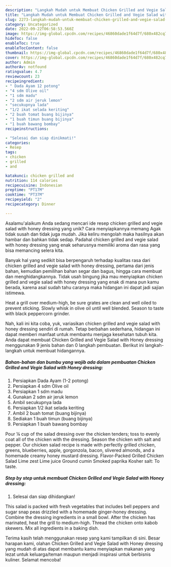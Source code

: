 ```yaml
---
description: "Langkah Mudah untuk Membuat Chicken Grilled and Vegie Salad with Honey dressing{ yang Enak"
title: "Langkah Mudah untuk Membuat Chicken Grilled and Vegie Salad with Honey dressing{ yang Enak"
slug: 2273-langkah-mudah-untuk-membuat-chicken-grilled-and-vegie-salad-with-honey-dressing-yang-enak
category: Uncategorized
date: 2022-09-22T06:58:53.560Z
image: https://img-global.cpcdn.com/recipes/46860dade1f64d7f/680x482cq70/chicken-grilled-and-vegie-salad-with-honey-dressing-foto-resep-utama.jpg
hideToc: false
enableToc: true
enableTocContent: false
thumbnail: https://img-global.cpcdn.com/recipes/46860dade1f64d7f/680x482cq70/chicken-grilled-and-vegie-salad-with-honey-dressing-foto-resep-utama.jpg
cover: https://img-global.cpcdn.com/recipes/46860dade1f64d7f/680x482cq70/chicken-grilled-and-vegie-salad-with-honey-dressing-foto-resep-utama.jpg
author: Admin
authorAv: notfound
ratingvalue: 4.7
reviewcount: 23
recipeingredient:
- " Dada Ayam 12 potong"
- "4 sdm Olive oil"
- "1 sdm madu"
- "2 sdm air jeruk lemon"
- "secukupnya lada"
- "1/2 ikat selada keriting"
- "2 buah tomat buang bijinya"
- "1 buah timun buang bijinya"
- "1 buah bawang bombay"
recipeinstructions:

- "Selesai dan siap dinikmati!"
categories:
- Resep
tags:
- chicken
- grilled
- and

katakunci: chicken grilled and 
nutrition: 114 calories
recipecuisine: Indonesian
preptime: "PT17M"
cooktime: "PT37M"
recipeyield: "2"
recipecategory: Dinner

---
```



Asalamu'alaikum Anda sedang mencari ide resep chicken grilled and vegie salad with honey dressing yang unik? Cara menyiapkannya memang Agak tidak susah dan tidak juga mudah. Jika keliru mengolah maka hasilnya akan hambar dan bahkan tidak sedap. Padahal chicken grilled and vegie salad with honey dressing yang enak seharusnya memiliki aroma dan rasa yang bisa memancing selera kita.


Banyak hal yang sedikit bisa berpengaruh terhadap kualitas rasa dari chicken grilled and vegie salad with honey dressing, pertama dari jenis bahan, kemudian pemilihan bahan segar dan bagus, hingga cara membuat dan menghidangkannya. Tidak usah bingung jika mau menyiapkan chicken grilled and vegie salad with honey dressing yang enak di mana pun kamu berada, karena asal sudah tahu caranya maka hidangan ini dapat jadi sajian istimewa.

Heat a grill over medium-high, be sure grates are clean and well oiled to prevent sticking. Slowly whisk in olive oil until well blended. Season to taste with black peppercorn grinder.


Nah, kali ini kita coba, yuk, variasikan chicken grilled and vegie salad with honey dressing sendiri di rumah. Tetap berbahan sederhana, hidangan ini dapat memberi manfaat untuk membantu menjaga kesehatan tubuh kita. Anda dapat membuat Chicken Grilled and Vegie Salad with Honey dressing menggunakan 9 jenis bahan dan 0 langkah pembuatan. Berikut ini langkah-langkah untuk membuat hidangannya.

<!--inarticleads1-->

##### Bahan-bahan dan bumbu yang wajib ada dalam pembuatan Chicken Grilled and Vegie Salad with Honey dressing:

1. Persiapkan  Dada Ayam (1-2 potong)
1. Persiapkan 4 sdm Olive oil
1. Persiapkan 1 sdm madu
1. Gunakan 2 sdm air jeruk lemon
1. Ambil secukupnya lada
1. Persiapkan 1/2 ikat selada keriting
1. Ambil 2 buah tomat (buang bijinya)
1. Sediakan 1 buah timun (buang bijinya)
1. Persiapkan 1 buah bawang bombay


Pour ¼ cup of the salad dressing over the chicken tenders; toss to evenly coat all of the chicken with the dressing. Season the chicken with salt and pepper. Our chicken salad recipe is made with perfectly grilled chicken, greens, blueberries, apple, gorgonzola, bacon, slivered almonds, and a homemade creamy honey mustard dressing. Flavor-Packed Grilled Chicken Salad Lime zest Lime juice Ground cumin Smoked paprika Kosher salt: To taste. 

<!--inarticleads2-->

##### Step by step untuk membuat Chicken Grilled and Vegie Salad with Honey dressing:


1. Selesai dan siap dihidangkan!

This salad is packed with fresh vegetables that includes bell peppers and sugar snap peas drizzled with a homemade ginger-honey dressing. Combine the dressing ingredients in a small bowl. After the chicken has marinated, heat the grill to medium-high. Thread the chicken onto kabob skewers. Mix all ingredients in a baking dish. 

Terima kasih telah menggunakan resep yang kami tampilkan di sini. Besar harapan kami, olahan Chicken Grilled and Vegie Salad with Honey dressing yang mudah di atas dapat membantu kamu menyiapkan makanan yang lezat untuk keluarga/teman maupun menjadi inspirasi untuk berbisnis kuliner. Selamat mencoba!
